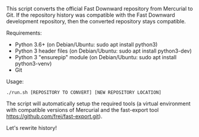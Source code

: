 This script converts the official Fast Downward repository from
Mercurial to Git. If the repository history was compatible with the
Fast Downward development repository, then the converted repository
stays compatible.

Requirements:
  - Python 3.6+ (on Debian/Ubuntu: sudo apt install python3)
  - Python 3 header files (on Debian/Ubuntu: sudo apt install python3-dev)
  - Python 3 "ensurepip" module (on Debian/Ubuntu: sudo apt install python3-venv)
  - Git

Usage:

	./run.sh [REPOSITORY TO CONVERT] [NEW REPOSITORY LOCATION]

The script will automatically setup the required tools (a virtual
environment with compatible versions of Mercurial and the fast-export tool
https://github.com/frej/fast-export.git).

Let's rewrite history!
